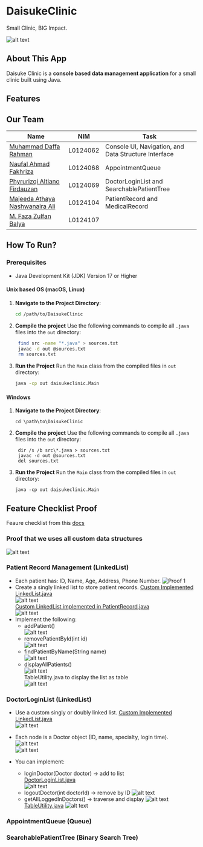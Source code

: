 # DaisukeClinic
Small Clinic, BIG Impact.

![alt text](img/hero.png)

## About This App
Daisuke Clinic is a **console based data management application** for a small clinic built using Java.

## Features



## Our Team

| **Name**                                                            | **NIM**  | **Task**                                             |
| ------------------------------------------------------------------- | -------- | ---------------------------------------------------- |
| [Muhammad Daffa Rahman](https://github.com/daffarahman)             | L0124062 | Console UI, Navigation, and Data Structure Interface |
| [Naufal Ahmad Fakhriza](https://github.com/sinopalll)               | L0124068 | AppointmentQueue                                     |
| [Phyrurizqi Altiano Firdauzan](https://github.com/Qiwqiw-Alt)       | L0124069 | DoctorLoginList and SearchablePatientTree            |
| [Majeeda Athaya Nashwanaira Ali](https://github.com/nashwanairaath) | L0124104 | PatientRecord and MedicalRecord                      |
| [M. Faza Zulfan Balya](https://github.com/FazeBalya)                | L0124107 |                                                      |

## How To Run?

### Prerequisites
* Java Development Kit (JDK) Version 17 or Higher

#### Unix based OS (macOS, Linux)
1. **Navigate to the Project Directory**:
   ```bash
   cd /path/to/DaisukeClinic
   ```
2. **Compile the project**
   Use the following commands to compile all `.java` files into the `out` directory:
   ```bash
    find src -name "*.java" > sources.txt
    javac -d out @sources.txt
    rm sources.txt
   ```
3. **Run the Project**
   Run the `Main` class from the compiled files in `out` directory:
    ```bash
    java -cp out daisukeclinic.Main
    ```

#### Windows
1. **Navigate to the Project Directory**:
   ```batch
   cd \path\to\DaisukeClinic
   ```
2. **Compile the project**
   Use the following commands to compile all `.java` files into the `out` directory:
   ```batch
    dir /s /b src\*.java > sources.txt
    javac -d out @sources.txt
    del sources.txt
   ```
3. **Run the Project**
   Run the `Main` class from the compiled files in `out` directory:
    ```batch
    java -cp out daisukeclinic.Main
    ```

## Feature Checklist Proof

Feaure checklist from this [docs](https://docs.google.com/document/d/1nFTebiibxVecV4F5Yga1dyzBEQkZEAGwspSo9VjPVrw/edit?tab=t.0#heading=h.bvhel064fgvf)

### Proof that we uses all custom data structures
![alt text](img/proof9.png)  

### Patient Record Management (LinkedList)
* Each patient has: ID, Name, Age, Address, Phone Number.
  ![Proof 1](img/proof1.png)  
* Create a singly linked list to store patient records.
   [Custom Implemented LinkedList.java](src/daisukeclinic/datastructure/LinkedList.java)  
   ![alt text](img/proof2.png)  
   [Custom LinkedList implemented in PatientRecord.java](src/daisukeclinic/controller/PatientRecord.java)  
   ![alt text](img/proof3.png)  
* Implement the following:
   * addPatient()  
      ![alt text](img/proof4.png)  
   * removePatientById(int id)  
      ![alt text](img/proof5.png)  
   * findPatientByName(String name)  
      ![alt text](img/proof6.png)  
   * displayAllPatients()  
      ![alt text](img/proof7.png)  
TableUtility.java to display the list as table  
      ![alt text](img/proof8.png)  

### DoctorLoginList (LinkedList)
* Use a custom singly or doubly linked list.
[Custom Implemented LinkedList.java](src/daisukeclinic/datastructure/LinkedList.java)  
   ![alt text](img/proof2.png)  

* Each node is a Doctor object (ID, name, specialty, login time).  
  ![alt text](img/proof10.png)  
  ![alt text](img/proof11.png)  
* You can implement:
   * loginDoctor(Doctor doctor) → add to list  
      [DoctorLoginList.java](src/daisukeclinic/controller/DoctorLoginList.java)  
      ![alt text](img/proof12.png)
   * logoutDoctor(int doctorId) → remove by ID
      ![alt text](img/proof13.png)
   * getAllLoggedInDoctors() → traverse and display
      ![alt text](img/proof14.png)  
      [TableUtility.java](src/daisukeclinic/utils/TableUtility.java)
      ![alt text](img/proof15.png)  

### AppointmentQueue (Queue)

### SearchablePatientTree (Binary Search Tree)


